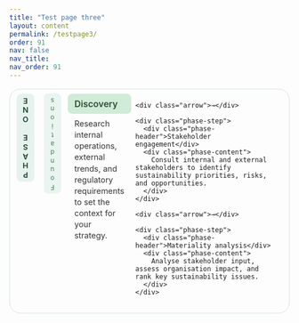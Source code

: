 ```yaml
---
title: "Test page three"
layout: content
permalink: /testpage3/
order: 91
nav: false
nav_title: 
nav_order: 91
---
```


<div class="phase-diagram-wrapper">
  <aside class="phase-sidebar">
    <div class="rotated-label">PHASE ONE</div>
  </aside>
    <aside class="phase-sidebar">
    <div class="rotated-label small">Foundations</div>
  </aside>

  <div class="phase-flow">
    <div class="phase-step">
      <div class="phase-header">Discovery</div>
      <div class="phase-content">
        Research internal operations, external trends, and regulatory requirements to set the context for your strategy.
      </div>
    </div>

    <div class="arrow">→</div>

    <div class="phase-step">
      <div class="phase-header">Stakeholder engagement</div>
      <div class="phase-content">
        Consult internal and external stakeholders to identify sustainability priorities, risks, and opportunities.
      </div>
    </div>

    <div class="arrow">→</div>

    <div class="phase-step">
      <div class="phase-header">Materiality analysis</div>
      <div class="phase-content">
        Analyse stakeholder input, assess organisation impact, and rank key sustainability issues.
      </div>
    </div>
  </div>
</div>

<style>
/* 1) Wrapper */
.phase-diagram-wrapper {
  display: flex;
  align-items: flex-start; /* top‐align sidebar to blocks */
  gap: 0.5rem;             /* tighter gap */
  border: 1px solid #d4e3dc;
  border-radius: 20px;
  padding: 0.5rem;
  margin: 1rem 0;
}

/* 2) Sidebar as flex‐column, controlled by justify-content */
.phase-sidebar {
  display: flex;
  flex-direction: column;
  justify-content: flex-start; /* stack from top */
  align-items: center;         /* centre horizontally */
  gap: 0.25rem;                /* small gap between labels */
  min-width: 2.5rem;           /* slim but wide enough */
}

/* 3) Vertical text via writing-mode */
.rotated-label {
  writing-mode: vertical-lr;
  text-orientation: upright;
  transform: rotate(180deg);   /* bottom-to-top */
  background: #e6f2ed;
  padding: 0.25rem 0.5rem;
  border-radius: 8px;
  font-weight: 600;
  font-size: 0.85rem;
  letter-spacing: 0.05em;
  color: #1f3f2e;
  white-space: nowrap;
}

/* smaller “Foundations” */
.rotated-label.small {
  font-size: 0.75rem;
  font-weight: 500;
  color: #2f7c4c;
  opacity: 0.8;
}

/* 4) Main flow uses CSS Grid for blocks + arrows */
.phase-flow {
  flex: 1;
  display: grid;
  grid-template-columns: 1fr auto 1fr auto 1fr;
  grid-template-rows: auto 1fr;
  column-gap: 0.5rem;
  row-gap: 0.5rem;
}

.phase-step {
  grid-row: 1 / 3;
  display: flex;
  flex-direction: column;
}

.phase-header {
  grid-row: 1;
  background: #d0ebd8;
  padding: 0.5rem 0.75rem;
  border-radius: 8px;
  font-weight: 600;
  font-size: 1rem;
  color: #2f4f2f;
}

.phase-content {
  grid-row: 2;
  padding: 0.5rem 0.75rem;
  font-size: 0.9rem;
  line-height: 1.4;
  color: #333;
}

.arrow {
  grid-row: 1 / 3;
  justify-self: center;
  align-self: center;
  font-size: 1.25rem;
  color: #66a189;
  font-weight: bold;
}

/* 5) Mobile fallback */
@media (max-width: 768px) {
  .phase-diagram-wrapper {
    flex-direction: column;
  }
  .phase-sidebar {
    display: none;
  }
  .phase-flow {
    display: flex;
    flex-direction: column;
    gap: 0.5rem;
  }
  .arrow {
    transform: rotate(90deg);
  }
}
</style>

